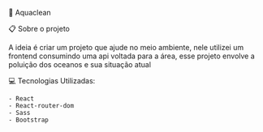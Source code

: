 🌊 Aquaclean

📋 Sobre o projeto

A ideia é criar um projeto que ajude no meio ambiente, nele utilizei um frontend consumindo uma api voltada para a área,
esse projeto envolve a poluição dos oceanos e sua situação atual

💻 Tecnologias Utilizadas:

```
- React
- React-router-dom
- Sass
- Bootstrap
```
    
